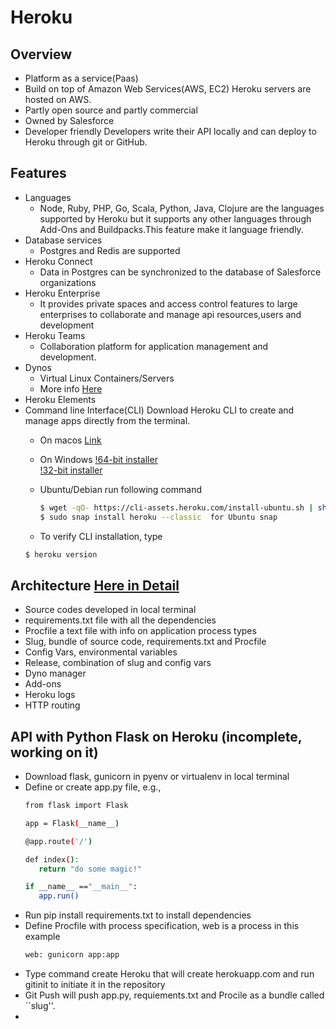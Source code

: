 # Heroku

## Overview

 * Platform as a service(Paas)
 * Build on top of Amazon Web Services(AWS, EC2)
   Heroku servers are hosted on AWS. 
 * Partly open source and partly commercial
 * Owned by Salesforce 
 * Developer friendly 
   Developers write their API locally and can deploy to Heroku through git or GitHub. 

## Features

 * Languages 
   - Node, Ruby, PHP, Go, Scala, Python, Java, Clojure are the languages supported by Heroku 
    but it supports any other languages through Add-Ons and Buildpacks.This feature make it language friendly.
 * Database services
   - Postgres and Redis are supported
 * Heroku Connect
   - Data in Postgres can be synchronized to the database of Salesforce organizations
 * Heroku Enterprise
   - It provides private spaces and access control features to large enterprises to collaborate and manage api resources,users and      development
 * Heroku Teams
   - Collaboration platform for application management and development.
 * Dynos
   - Virtual Linux Containers/Servers
   - More info [Here](https://github.com/cloudmesh-community/hid-sp18-415/blob/master/paper/content.tex/)
 * Heroku Elements
 * Command line Interface(CLI)
   Download Heroku CLI to create and manage apps directly from the terminal.
   - On macos [Link](https://cli-assets.heroku.com/heroku-cli/channels/stable/heroku-cli.pkg)
   - On Windows 
      [!64-bit installer](https://cli-assets.heroku.com/heroku-cli/channels/stable/heroku-cli-x64.exe/)      
      [!32-bit installer](https://cli-assets.heroku.com/heroku-cli/channels/stable/heroku-cli-x86.exe/)
      
   - Ubuntu/Debian run following command
     ```sh
     $ wget -qO- https://cli-assets.heroku.com/install-ubuntu.sh | sh 
     $ sudo snap install heroku --classic  for Ubuntu snap
     
     ```
   - To verify CLI installation, type
   ```sh
   $ heroku version
   ```

## Architecture [Here in Detail](https://github.com/cloudmesh-community/hid-sp18-415/blob/master/paper/content.tex/)
 
 * Source codes developed in local terminal 
 * requirements.txt file with all the dependencies
 * Procfile a text file with info on application process types
 * Slug, bundle of source code, requirements.txt and Procfile 
 * Config Vars, environmental variables
 * Release, combination of slug and config vars
 * Dyno manager
 * Add-ons
 * Heroku logs
 * HTTP routing 

## API with Python Flask on Heroku (incomplete, working on it)

 * Download flask, gunicorn in pyenv or virtualenv in local terminal
 * Define or create app.py file, e.g., 
      ```sh
      from flask import Flask

      app = Flask(__name__)

      @app.route('/')

      def index():
         return "do some magic!"

      if __name__ =="__main__":
         app.run()
     ```
 * Run pip install requirements.txt to install dependencies
 * Define Procfile with process specification, web is a process in this example
     ```sh
     web: gunicorn app:app
     ```
 * Type command create Heroku that will create herokuapp.com and run gitinit to initiate it in the repository
 * Git Push will push app.py, requiements.txt and Procile as a bundle called ``slug''.
 * 

 


